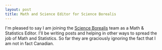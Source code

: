 ```yaml
---
layout: post
title: Math and Science Editor for Science Borealis
---
```


I'm pleased to say I am joining the [Science Borealis](http://scienceborealis.ca/) team as a Math & Statistics Editor. I'll be writing posts and helping in other ways to spread the job of Math and Statistics. So far they are graciously ignoring the fact that I am not in fact Canadian.
